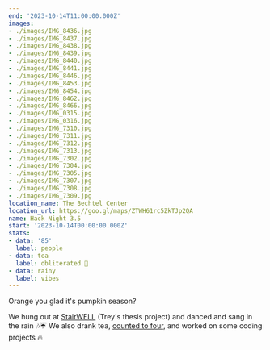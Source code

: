 ```yaml
---
end: '2023-10-14T11:00:00.000Z'
images:
- ./images/IMG_8436.jpg
- ./images/IMG_8437.jpg
- ./images/IMG_8438.jpg
- ./images/IMG_8439.jpg
- ./images/IMG_8440.jpg
- ./images/IMG_8441.jpg
- ./images/IMG_8446.jpg
- ./images/IMG_8453.jpg
- ./images/IMG_8454.jpg
- ./images/IMG_8462.jpg
- ./images/IMG_8466.jpg
- ./images/IMG_0315.jpg
- ./images/IMG_0316.jpg
- ./images/IMG_7310.jpg
- ./images/IMG_7311.jpg
- ./images/IMG_7312.jpg
- ./images/IMG_7313.jpg
- ./images/IMG_7302.jpg
- ./images/IMG_7304.jpg
- ./images/IMG_7305.jpg
- ./images/IMG_7307.jpg
- ./images/IMG_7308.jpg
- ./images/IMG_7309.jpg
location_name: The Bechtel Center
location_url: https://goo.gl/maps/ZTWH61rc5ZkTJp2QA
name: Hack Night 3.5
start: '2023-10-14T00:00:00.000Z'
stats:
- data: '85'
  label: people
- data: tea
  label: obliterated 🍵
- data: rainy
  label: vibes
---
```


Orange you glad it's pumpkin season?

We hung out at [StairWELL](https://convocations.purdue.edu/stairwell/) (Trey's thesis project) and danced and sang in the rain 🎶☔ We also drank tea, [counted to four](https://www.youtube.com/watch?v=u8ccGjar4Es), and worked on some coding projects 🔥